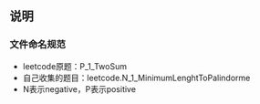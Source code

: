 ## 说明
### 文件命名规范
- leetcode原题：P_1_TwoSum
- 自己收集的题目：leetcode.N_1_MinimumLenghtToPalindorme
- N表示negative，P表示positive